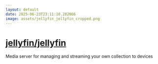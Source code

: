 ```yaml
---
layout: default
date: 2025-06-23T23:11:10.282066
image: assets/jellyfin_jellyfin_cropped.png
---
```


# [jellyfin/jellyfin](https://github.com/jellyfin/jellyfin)

Media server for managing and streaming your own collection to devices

